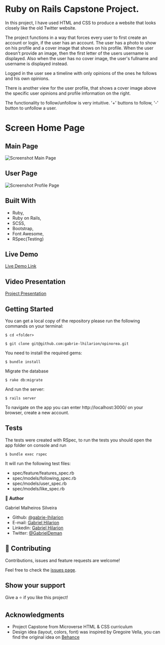 # Ruby on Rails Capstone Project.

In this project, I have used HTML and CSS to produce a website that looks closely like the old Twitter website.

The project functions in a way that forces every user to first create an account or login, if the user has an account. The user has a photo to show on his profile and a cover image that shows on his profile. When the user doesn't provide an image, then the first letter of the users username is displayed. Also when the user has no cover image, the user's fullname and username is displayed instead. 

Logged in the user see a timeline with only opinions of the ones he follows and his own opinions.

There is another view for the user profile, that shows a cover image above the specific user opinions and profile information on the right.

The functionality to follow/unfollow is very intuitive. '+' buttons to follow, '-' button to unfollow a user.

# Screen Home Page

## Main Page
![Screenshot Main Page](./app/assets/images/m)

## User Page
![Screenshot Profile Page](./app/assets/images/us)


## Built With

   - Ruby,
   - Ruby on Rails,
   - SCSS,
   - Bootstrap,
   - Font Awesome,
   - RSpec(Testing)

## Live Demo

[Live Demo Link](https://bearded-toonie-16990.herokuapp.com/)

## Video Presentation

[Project Presentation](https://)

## Getting Started

You can get a local copy of the repository please run the following commands on your terminal:

```
$ cd <folder>

$ git clone git@github.com:gabrie-lhilarion/opinorea.git
```

You need to install the required gems:

```
$ bundle install
```

Migrate the database

```
$ rake db:migrate
```

And run the server:

```
$ rails server
```


To navigate on the app you can enter http://localhost:3000/ on your browser, create a new account.

## Tests

The tests were created with RSpec, to run the tests you should open the app folder on console and run 
 
```
$ bundle exec rspec
```

It will run the following test files:

- spec/feature/features_spec.rb
- spec/models/following_spec.rb
- spec/models/user_spec.rb
- spec/models/like_spec.rb

👤 **Author**

Gabriel Malheiros Silveira

- Github: [@gabrie-lhilarion](https://github.com/gabrie-lhilarion)
- E-mail: [Gabriel Hilarion](mailto:gabrielhilarion@gmail.com)
- Linkedin: [Gabriel Hilarion](https://linkedin.com/in/gabrielhilarion/)
- Twitter: [@GabrielDeman](https://twitter.com/GabrielDeman)

## 🤝 Contributing

Contributions, issues and feature requests are welcome!

Feel free to check the [issues page](issues/).

## Show your support

Give a ⭐️ if you like this project!

## Acknowledgments

   - Project Capstone from Microverse HTML & CSS curriculum
   - Design idea (layout, colors, font) was inspired by Gregoire Vella, you can find the original idea on [Behance](https://www.behance.net/gregoirevella)
